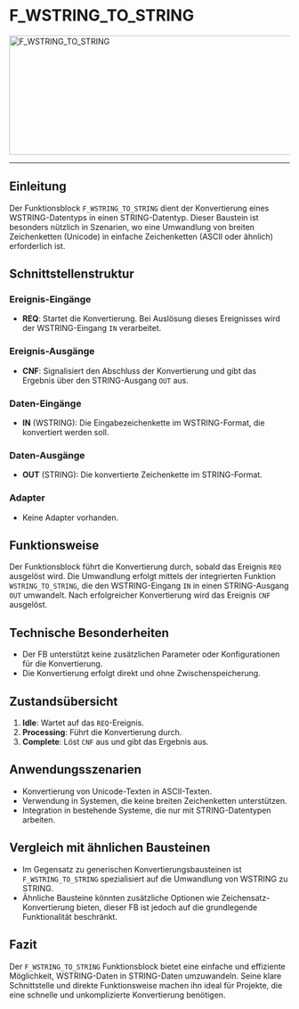 # F_WSTRING_TO_STRING

<img width="1507" height="214" alt="F_WSTRING_TO_STRING" src="https://github.com/user-attachments/assets/7dab60b1-32bc-41ee-a2f0-2ca57a0e11e2" />

* * * * * * * * * *
## Einleitung
Der Funktionsblock `F_WSTRING_TO_STRING` dient der Konvertierung eines WSTRING-Datentyps in einen STRING-Datentyp. Dieser Baustein ist besonders nützlich in Szenarien, wo eine Umwandlung von breiten Zeichenketten (Unicode) in einfache Zeichenketten (ASCII oder ähnlich) erforderlich ist.

## Schnittstellenstruktur

### **Ereignis-Eingänge**
- **REQ**: Startet die Konvertierung. Bei Auslösung dieses Ereignisses wird der WSTRING-Eingang `IN` verarbeitet.

### **Ereignis-Ausgänge**
- **CNF**: Signalisiert den Abschluss der Konvertierung und gibt das Ergebnis über den STRING-Ausgang `OUT` aus.

### **Daten-Eingänge**
- **IN** (WSTRING): Die Eingabezeichenkette im WSTRING-Format, die konvertiert werden soll.

### **Daten-Ausgänge**
- **OUT** (STRING): Die konvertierte Zeichenkette im STRING-Format.

### **Adapter**
- Keine Adapter vorhanden.

## Funktionsweise
Der Funktionsblock führt die Konvertierung durch, sobald das Ereignis `REQ` ausgelöst wird. Die Umwandlung erfolgt mittels der integrierten Funktion `WSTRING_TO_STRING`, die den WSTRING-Eingang `IN` in einen STRING-Ausgang `OUT` umwandelt. Nach erfolgreicher Konvertierung wird das Ereignis `CNF` ausgelöst.

## Technische Besonderheiten
- Der FB unterstützt keine zusätzlichen Parameter oder Konfigurationen für die Konvertierung.
- Die Konvertierung erfolgt direkt und ohne Zwischenspeicherung.

## Zustandsübersicht
1. **Idle**: Wartet auf das `REQ`-Ereignis.
2. **Processing**: Führt die Konvertierung durch.
3. **Complete**: Löst `CNF` aus und gibt das Ergebnis aus.

## Anwendungsszenarien
- Konvertierung von Unicode-Texten in ASCII-Texten.
- Verwendung in Systemen, die keine breiten Zeichenketten unterstützen.
- Integration in bestehende Systeme, die nur mit STRING-Datentypen arbeiten.

## Vergleich mit ähnlichen Bausteinen
- Im Gegensatz zu generischen Konvertierungsbausteinen ist `F_WSTRING_TO_STRING` spezialisiert auf die Umwandlung von WSTRING zu STRING.
- Ähnliche Bausteine könnten zusätzliche Optionen wie Zeichensatz-Konvertierung bieten, dieser FB ist jedoch auf die grundlegende Funktionalität beschränkt.

## Fazit
Der `F_WSTRING_TO_STRING` Funktionsblock bietet eine einfache und effiziente Möglichkeit, WSTRING-Daten in STRING-Daten umzuwandeln. Seine klare Schnittstelle und direkte Funktionsweise machen ihn ideal für Projekte, die eine schnelle und unkomplizierte Konvertierung benötigen.
